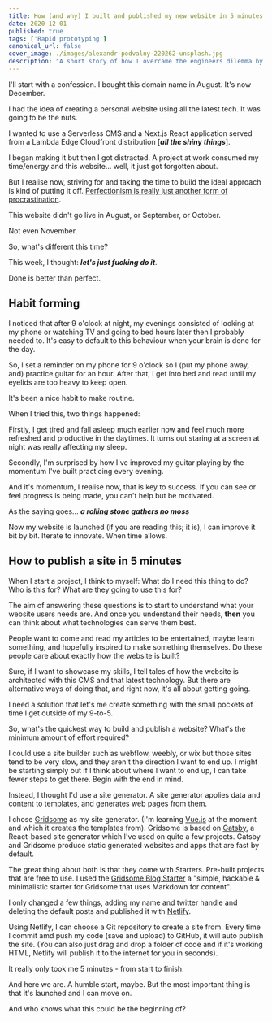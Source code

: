 ```yaml
---
title: How (and why) I built and published my new website in 5 minutes
date: 2020-12-01
published: true
tags: ['Rapid prototyping']
canonical_url: false
cover_image: ./images/alexandr-podvalny-220262-unsplash.jpg
description: "A short story of how I overcame the engineers dilemma by choosing a super-quick method of publishing a fully-coded website. And how a simple act of changing habits gave me the kickstart I needed."
---
```


I'll start with a confession. I bought this domain name in August. It's now December.

I had the idea of creating a personal website using all the latest tech. It was going to be the nuts.

I wanted to use a Serverless CMS and a Next.js React application served from a Lambda Edge Cloudfront distribution [***all the shiny things***].

I began making it but then I got distracted.  A project at work consumed my time/energy and this website... well, it just got forgotten about.

But I realise now, striving for and taking the time to build the ideal approach is kind of putting it off. [Perfectionism is really just another form of procrastination](https://www.lifehack.org/articles/productivity/overcoming-procrastination-letting-perfectionism.html).

This website didn't go live in August, or September, or October.

Not even November.

So, what's different this time?

This week, I thought: ***let's just fucking do it***.

Done is better than perfect.

## Habit forming

I noticed that after 9 o'clock at night, my evenings consisted of looking at my phone or watching TV and going to bed hours later then I probably needed to.  It's easy to default to this behaviour when your brain is done for the day.

So, I set a reminder on my phone for 9 o'clock so I (put my phone away, and) practice guitar for an hour. After that, I get into bed and read until my eyelids are too heavy to keep open.

It's been a nice habit to make routine.

When I tried this, two things happened:

Firstly, I get tired and fall asleep much earlier now and feel much more refreshed and productive in the daytimes.  It turns out staring at a screen at night was really affecting my sleep.

Secondly, I'm surprised by how I've improved my guitar playing by the momentum I've built practicing every evening.

And it's momentum, I realise now, that is key to success.  If you can see or feel progress is being made, you can't help but be motivated. 

As the saying goes... ***a rolling stone gathers no moss***

Now my website is launched (if you are reading this; it is), I can improve it bit by bit. Iterate to innovate. When time allows.

## How to publish a site in 5 minutes

When I start a project, I think to myself: What do I need this thing to do? Who is this for? What are they going to use this for?

The aim of answering these questions is to start to understand what your website users needs are. And once you understand their needs, **then** you can think about what technologies can serve them best.

People want to come and read my articles to be entertained, maybe learn something, and hopefully inspired to make something themselves. Do these people care about exactly how the website is built?

Sure, if I want to showcase my skills, I tell tales of how the website is architected with this CMS and that latest technology. But there are alternative ways of doing that, and right now, it's all about getting going.

I need a solution that let's me create something with the small pockets of time I get outside of my 9-to-5.

So, what's the quickest way to build and publish a website? What's the minimum amount of effort required?

I could use a site builder such as webflow, weebly, or wix but those sites tend to be very slow, and they aren't the direction I want to end up. I might be starting simply but if I think about where I want to end up, I can take fewer steps to get there. Begin with the end in mind.

Instead, I thought I'd use a site generator.  A site generator applies data and content to templates, and generates web pages from them.

I chose [Gridsome](https://gridsome.org) as my site generator. (I'm learning [Vue.js](https://vuejs.org/) at the moment and which it creates the templates from).  Gridsome is based on [Gatsby](https://www.gatsbyjs.com/), a React-based site generator which I've used on quite a few projects.  Gatsby and Gridsome produce static generated websites and apps that are fast by default.

The great thing about both is that they come with Starters.  Pre-built projects that are free to use. I used the [Gridsome Blog Starter](https://gridsome.org/starters/gridsome-blog-starter/) a "simple, hackable & minimalistic starter for Gridsome that uses Markdown for content".

I only changed a few things, adding my name and twitter handle and deleting the default posts and published it with [Netlify](https://www.netlify.com/). 

Using Netlify, I can choose a Git repository to create a site from. Every time I commit amd push my code (save and upload) to GitHub, it will auto publish the site. (You can also just drag and drop a folder of code and if it's working HTML, Netlify will publish it to the internet for you in seconds).

It really only took me 5 minutes - from start to finish.

And here we are. A humble start, maybe. But the most important thing is that it's launched and I can move on.

And who knows what this could be the beginning of?